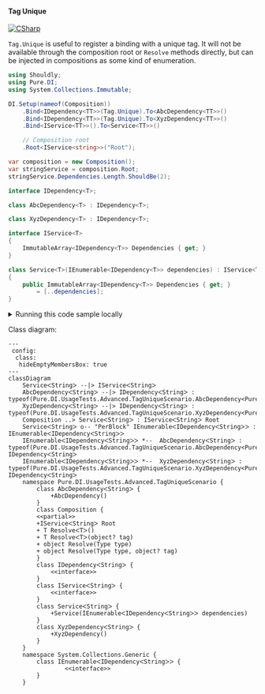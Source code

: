 #### Tag Unique

[![CSharp](https://img.shields.io/badge/C%23-code-blue.svg)](../tests/Pure.DI.UsageTests/Advanced/TagUniqueScenario.cs)

`Tag.Unique` is useful to register a binding with a unique tag. It will not be available through the composition root or `Resolve` methods directly, but can be injected in compositions as some kind of enumeration.


```c#
using Shouldly;
using Pure.DI;
using System.Collections.Immutable;

DI.Setup(nameof(Composition))
    .Bind<IDependency<TT>>(Tag.Unique).To<AbcDependency<TT>>()
    .Bind<IDependency<TT>>(Tag.Unique).To<XyzDependency<TT>>()
    .Bind<IService<TT>>().To<Service<TT>>()

    // Composition root
    .Root<IService<string>>("Root");

var composition = new Composition();
var stringService = composition.Root;
stringService.Dependencies.Length.ShouldBe(2);

interface IDependency<T>;

class AbcDependency<T> : IDependency<T>;

class XyzDependency<T> : IDependency<T>;

interface IService<T>
{
    ImmutableArray<IDependency<T>> Dependencies { get; }
}

class Service<T>(IEnumerable<IDependency<T>> dependencies) : IService<T>
{
    public ImmutableArray<IDependency<T>> Dependencies { get; }
        = [..dependencies];
}
```

<details>
<summary>Running this code sample locally</summary>

- Make sure you have the [.NET SDK 9.0](https://dotnet.microsoft.com/en-us/download/dotnet/9.0) or later is installed
- Create a net9.0 (or later) console application
- Add references to NuGet packages
  - [Pure.DI](https://www.nuget.org/packages/Pure.DI)
  - [Shouldly](https://www.nuget.org/packages/Shouldly)
- Copy the example code into the _Program.cs_ file

You are ready to run the example!

</details>


Class diagram:

```mermaid
---
 config:
  class:
   hideEmptyMembersBox: true
---
classDiagram
	ServiceᐸStringᐳ --|> IServiceᐸStringᐳ
	AbcDependencyᐸStringᐳ --|> IDependencyᐸStringᐳ : typeof(Pure.DI.UsageTests.Advanced.TagUniqueScenario.AbcDependency<Pure.DI.TT>) 
	XyzDependencyᐸStringᐳ --|> IDependencyᐸStringᐳ : typeof(Pure.DI.UsageTests.Advanced.TagUniqueScenario.XyzDependency<Pure.DI.TT>) 
	Composition ..> ServiceᐸStringᐳ : IServiceᐸStringᐳ Root
	ServiceᐸStringᐳ o-- "PerBlock" IEnumerableᐸIDependencyᐸStringᐳᐳ : IEnumerableᐸIDependencyᐸStringᐳᐳ
	IEnumerableᐸIDependencyᐸStringᐳᐳ *--  AbcDependencyᐸStringᐳ : typeof(Pure.DI.UsageTests.Advanced.TagUniqueScenario.AbcDependency<Pure.DI.TT>)  IDependencyᐸStringᐳ
	IEnumerableᐸIDependencyᐸStringᐳᐳ *--  XyzDependencyᐸStringᐳ : typeof(Pure.DI.UsageTests.Advanced.TagUniqueScenario.XyzDependency<Pure.DI.TT>)  IDependencyᐸStringᐳ
	namespace Pure.DI.UsageTests.Advanced.TagUniqueScenario {
		class AbcDependencyᐸStringᐳ {
			+AbcDependency()
		}
		class Composition {
		<<partial>>
		+IServiceᐸStringᐳ Root
		+ T ResolveᐸTᐳ()
		+ T ResolveᐸTᐳ(object? tag)
		+ object Resolve(Type type)
		+ object Resolve(Type type, object? tag)
		}
		class IDependencyᐸStringᐳ {
			<<interface>>
		}
		class IServiceᐸStringᐳ {
			<<interface>>
		}
		class ServiceᐸStringᐳ {
			+Service(IEnumerableᐸIDependencyᐸStringᐳᐳ dependencies)
		}
		class XyzDependencyᐸStringᐳ {
			+XyzDependency()
		}
	}
	namespace System.Collections.Generic {
		class IEnumerableᐸIDependencyᐸStringᐳᐳ {
				<<interface>>
		}
	}
```

